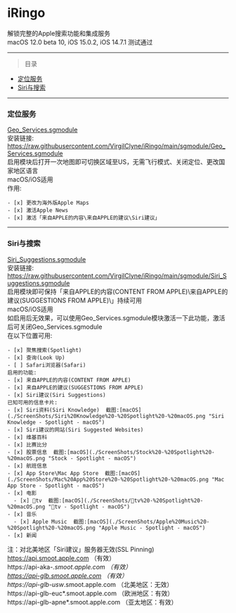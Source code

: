 # iRingo
解锁完整的Apple搜索功能和集成服务   
macOS 12.0 beta 10, iOS 15.0.2, iOS 14.7.1 测试通过  

---

> 目录  

* [定位服务](#Location%20Services)  
* [Siri与搜索](#Siri%20&amp;%20Search)    

---

### <a id="Location Services"> 定位服务 </a>    
[Geo_Services.sgmodule](./sgmodule/Geo_Services.sgmodule " Rewrite Apple Geo Services Country Code")   
安装链接: https://raw.githubusercontent.com/VirgilClyne/iRingo/main/sgmodule/Geo_Services.sgmodule   
启用模块后打开一次地图即可切换区域至US，无需飞行模式、关闭定位、更改国家地区语言   
macOS/iOS适用  
    作用:  
    
    - [x] 更改为海外版Apple Maps    
    - [x] 激活Apple News    
    - [x] 激活「来自APPLE的内容\来自APPLE的建议\Siri建议」   

---

### <a id="Siri & Search"> Siri与搜索 </a>  
[Siri_Suggestions.sgmodule](./sgmodule/Siri_Suggestions.sgmodule " Location-Based Siri Suggestions for Spotlight & Look Up & Safari")  
安装链接: https://raw.githubusercontent.com/VirgilClyne/iRingo/main/sgmodule/Siri_Suggestions.sgmodule  
启用模块即可保持「来自APPLE的内容(CONTENT FROM APPLE)\来自APPLE的建议(SUGGESTIONS FROM APPLE)\」持续可用   
macOS/iOS适用  
如启用后无效果，可以使用Geo_Services.sgmodule模块激活一下此功能，激活后可关闭Geo_Services.sgmodule  
    在以下位置可用: 

    - [x] 聚焦搜索(Spotlight)
    - [x] 查询(Look Up)
    - [ ] Safari浏览器(Safari)
    启用的功能:  
    - [x] 来自APPLE的内容(CONTENT FROM APPLE)
    - [x] 来自APPLE的建议(SUGGESTIONS FROM APPLE)
    - [x] Siri建议(Siri Suggestions)
    已知可用的信息卡片:  
    - [x] Siri资料(Siri Knowledge)  截图:[macOS](./ScreenShots/Siri%20Knowledge%20-%20Spotlight%20-%20macOS.png "Siri Knowledge - Spotlight - macOS")  
    - [x] Siri建议的网站(Siri Suggested Websites)   
    - [x] 维基百科  
    - [x] 比赛比分  
    - [x] 股票信息  截图:[macOS](./ScreenShots/Stock%20-%20Spotlight%20-%20macOS.png "Stock - Spotlight - macOS")   
    - [x] 航班信息
    - [x] App Store\Mac App Store  截图:[macOS](./ScreenShots/Mac%20App%20Store%20-%20Spotlight%20-%20macOS.png "Mac App Store - Spotlight - macOS")    
    - [x] 电影  
      - [x] tv  截图:[macOS](./ScreenShots/tv%20-%20Spotlight%20-%20macOS.png "tv - Spotlight - macOS")  
    - [x] 音乐  
      - [x] Apple Music  截图:[macOS](./ScreenShots/Apple%20Music%20-%20Spotlight%20-%20macOS.png "Apple Music - Spotlight - macOS")    
    - [x] 新闻  

注：对北美地区「Siri建议」服务器无效(SSL Pinning)  
https://api.smoot.apple.com             （有效）  
https://api-aka-*.smoot.apple.com       （有效）  
https://api-glb.smoot.apple.com         （有效）  
https://api-glb-usw*.smoot.apple.com    （北美地区：无效）  
https://api-glb-euc*.smoot.apple.com    （欧洲地区：有效）  
https://api-glb-apne*.smoot.apple.com   （亚太地区：有效）  